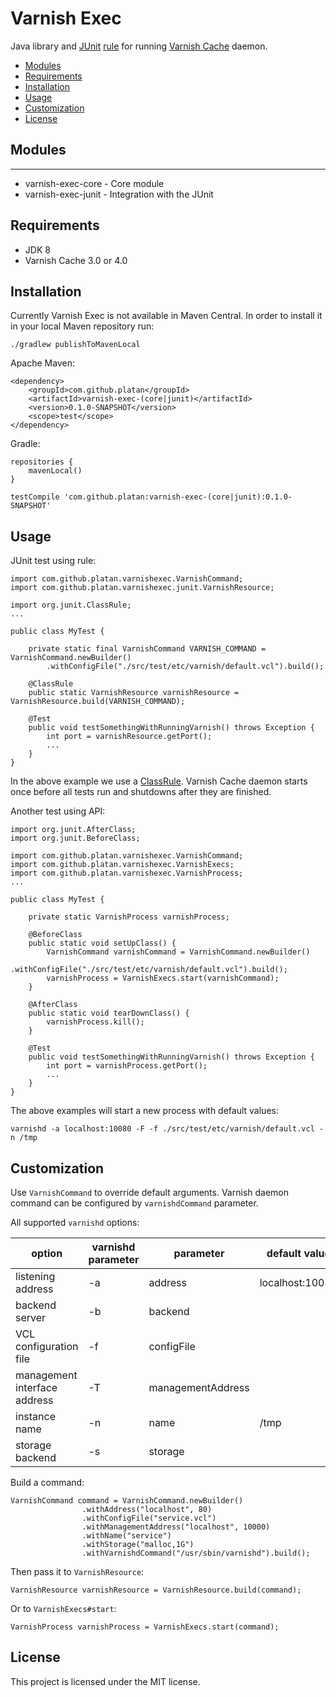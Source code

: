 # Varnish Exec
Java library and [JUnit](http://junit.org/) [rule](https://github.com/junit-team/junit/wiki/Rules) for running [Varnish Cache](https://www.varnish-cache.org/) daemon.

- [Modules](#modules)
- [Requirements](#requirements)
- [Installation](#installation)
- [Usage](#usage)
- [Customization](#customization)
- [License](#license)

## Modules
-------
* varnish-exec-core - Core module
* varnish-exec-junit - Integration with the JUnit 

## Requirements
- JDK 8
- Varnish Cache 3.0 or 4.0

## Installation

Currently Varnish Exec is not available in Maven Central. In order to install it in your local Maven repository run:

	./gradlew publishToMavenLocal
 
Apache Maven:

    <dependency>
        <groupId>com.github.platan</groupId>
        <artifactId>varnish-exec-(core|junit)</artifactId>
        <version>0.1.0-SNAPSHOT</version>
        <scope>test</scope>
    </dependency>

Gradle:

    repositories {
        mavenLocal()
    }

    testCompile 'com.github.platan:varnish-exec-(core|junit):0.1.0-SNAPSHOT'

## Usage
JUnit test using rule:

    import com.github.platan.varnishexec.VarnishCommand;
    import com.github.platan.varnishexec.junit.VarnishResource;

    import org.junit.ClassRule;
    ...

    public class MyTest {

        private static final VarnishCommand VARNISH_COMMAND = VarnishCommand.newBuilder()
            .withConfigFile("./src/test/etc/varnish/default.vcl").build();

        @ClassRule
        public static VarnishResource varnishResource = VarnishResource.build(VARNISH_COMMAND);

        @Test
        public void testSomethingWithRunningVarnish() throws Exception {
            int port = varnishResource.getPort();
            ...
        }
    }
In the above example we use a [ClassRule](https://github.com/junit-team/junit/wiki/Rules#classrule). Varnish Cache daemon starts once before all tests run and shutdowns after they are finished.

Another test using API:

    import org.junit.AfterClass;
    import org.junit.BeforeClass;

    import com.github.platan.varnishexec.VarnishCommand;
    import com.github.platan.varnishexec.VarnishExecs;
    import com.github.platan.varnishexec.VarnishProcess;
    ...

    public class MyTest {

        private static VarnishProcess varnishProcess;

        @BeforeClass
        public static void setUpClass() {
            VarnishCommand varnishCommand = VarnishCommand.newBuilder()
					.withConfigFile("./src/test/etc/varnish/default.vcl").build();
            varnishProcess = VarnishExecs.start(varnishCommand);
        }

        @AfterClass
        public static void tearDownClass() {
            varnishProcess.kill();
        }

        @Test
        public void testSomethingWithRunningVarnish() throws Exception {
            int port = varnishProcess.getPort();
            ...
        }
    }

The above examples will start a new process with default values:

    varnishd -a localhost:10080 -F -f ./src/test/etc/varnish/default.vcl -n /tmp

## Customization
Use `VarnishCommand` to override default arguments. Varnish daemon command can be configured by `varnishdCommand` parameter.

All supported `varnishd` options:

option                       | varnishd parameter | parameter         | default value
-----------------------------|--------------------|-------------------|------------------------------------
listening address            | -a                 | address           | localhost:10080
backend server               | -b                 | backend           |
VCL configuration file       | -f                 | configFile        |
management interface address | -T                 | managementAddress |
instance name                | -n                 | name              | /tmp
storage backend              | -s                 | storage           |

Build a command:

    VarnishCommand command = VarnishCommand.newBuilder()
                    .withAddress("localhost", 80)
                    .withConfigFile("service.vcl")
                    .withManagementAddress("localhost", 10000)
                    .withName("service")
                    .withStorage("malloc,1G")
                    .withVarnishdCommand("/usr/sbin/varnishd").build();

Then pass it to `VarnishResource`:

    VarnishResource varnishResource = VarnishResource.build(command);

Or to `VarnishExecs#start`:

    VarnishProcess varnishProcess = VarnishExecs.start(command);

## License
This project is licensed under the MIT license.

